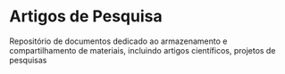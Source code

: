 # Artigos de Pesquisa
Repositório de documentos dedicado ao armazenamento e compartilhamento de materiais, incluindo artigos científicos, projetos de pesquisas
